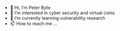 - 👋 Hi, I’m Peter Byte
- 👀 I’m interested in cyber security and virtual coins
- 🌱 I’m currently learning vulnerability research
- 📫 How to reach me ...

<!---
gentlexue/gentlexue is a ✨ special ✨ repository because its `README.md` (this file) appears on your GitHub profile.
You can click the Preview link to take a look at your changes.
--->
